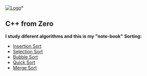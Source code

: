 [![Logo](https://raw.githubusercontent.com/ogycode/Algorithms/master/merch/logo.jpg)](https://github.com/ogycode/Algorithms)*

## C++ from Zero
**I study diferent algorithms and this is my "note-book"**
**Sorting:**

 - [Insertion Sort](https://github.com/ogycode/Algorithms/tree/master/src/Algorithms/InsertionSort)
 - [Selection Sort](https://github.com/ogycode/Algorithms/tree/master/src/Algorithms/SelectionSort)
 - [Bubble Sort](https://github.com/ogycode/Algorithms/tree/master/src/Algorithms/BubbleSort)
 - [Quick Sort](https://github.com/ogycode/Algorithms/tree/master/src/Algorithms/QuickSort)
 - [Merge Sort](https://github.com/ogycode/Algorithms/tree/master/src/Algorithms/MergeSort)